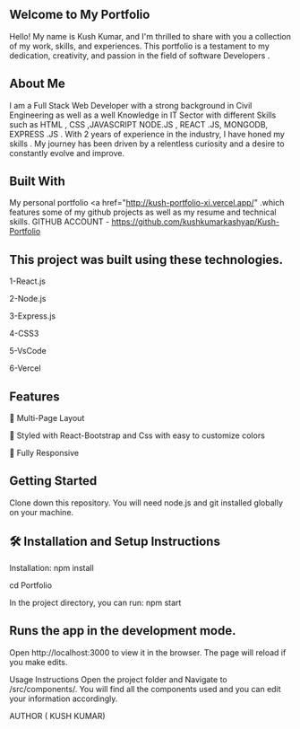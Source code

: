 ## Welcome to My Portfolio

Hello! My name is Kush Kumar, and I'm thrilled to share with you a collection of my work, skills, and experiences. This portfolio is a testament to my dedication, creativity, and passion in the field of software Developers .

## About Me

I am a Full Stack Web Developer with a strong background in Civil Engineering as well as a well Knowledge in IT Sector with different Skills such as HTML , CSS ,JAVASCRIPT NODE.JS , REACT .JS, MONGODB, EXPRESS .JS . With 2 years of experience in the industry, I have honed my skills . My journey has been driven by a relentless curiosity and a desire to constantly evolve and improve.

## Built With

My personal portfolio <a href="http://kush-portfolio-xi.vercel.app/" .which features some of my github projects as well as my resume and technical skills.
GITHUB ACCOUNT - https://github.com/kushkumarkashyap/Kush-Portfolio

## This project was built using these technologies.

1-React.js

2-Node.js

3-Express.js

4-CSS3

5-VsCode

6-Vercel

## Features

📖 Multi-Page Layout

🎨 Styled with React-Bootstrap and Css with easy to customize colors

📱 Fully Responsive

## Getting Started
Clone down this repository. You will need node.js and git installed globally on your machine.

## 🛠 Installation and Setup Instructions

Installation: npm install

cd Portfolio

In the project directory, you can run: npm start

## Runs the app in the development mode.
Open http://localhost:3000 to view it in the browser. The page will reload if you make edits.

Usage Instructions
Open the project folder and Navigate to /src/components/.
You will find all the components used and you can edit your information accordingly.

AUTHOR ( KUSH KUMAR)
